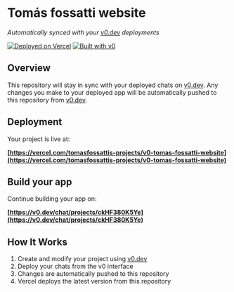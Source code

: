 # Tomás fossatti website

*Automatically synced with your [v0.dev](https://v0.dev) deployments*

[![Deployed on Vercel](https://img.shields.io/badge/Deployed%20on-Vercel-black?style=for-the-badge&logo=vercel)](https://vercel.com/tomasfossattis-projects/v0-tomas-fossatti-website)
[![Built with v0](https://img.shields.io/badge/Built%20with-v0.dev-black?style=for-the-badge)](https://v0.dev/chat/projects/ckHF380K5Ye)

## Overview

This repository will stay in sync with your deployed chats on [v0.dev](https://v0.dev).
Any changes you make to your deployed app will be automatically pushed to this repository from [v0.dev](https://v0.dev).

## Deployment

Your project is live at:

**[https://vercel.com/tomasfossattis-projects/v0-tomas-fossatti-website](https://vercel.com/tomasfossattis-projects/v0-tomas-fossatti-website)**

## Build your app

Continue building your app on:

**[https://v0.dev/chat/projects/ckHF380K5Ye](https://v0.dev/chat/projects/ckHF380K5Ye)**

## How It Works

1. Create and modify your project using [v0.dev](https://v0.dev)
2. Deploy your chats from the v0 interface
3. Changes are automatically pushed to this repository
4. Vercel deploys the latest version from this repository